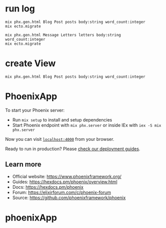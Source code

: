 # run log

```
mix phx.gen.html Blog Post posts body:string word_count:integer
mix ecto.migrate

mix phx.gen.html Message Letters letters body:string word_count:integer
mix ecto.migrate
```

# create View

```
mix phx.gen.html Blog Post posts body:string word_count:integer
```

# PhoenixApp

To start your Phoenix server:

- Run `mix setup` to install and setup dependencies
- Start Phoenix endpoint with `mix phx.server` or inside IEx with `iex -S mix phx.server`

Now you can visit [`localhost:4000`](http://localhost:4000) from your browser.

Ready to run in production? Please [check our deployment guides](https://hexdocs.pm/phoenix/deployment.html).

## Learn more

- Official website: https://www.phoenixframework.org/
- Guides: https://hexdocs.pm/phoenix/overview.html
- Docs: https://hexdocs.pm/phoenix
- Forum: https://elixirforum.com/c/phoenix-forum
- Source: https://github.com/phoenixframework/phoenix

# phoenixApp
